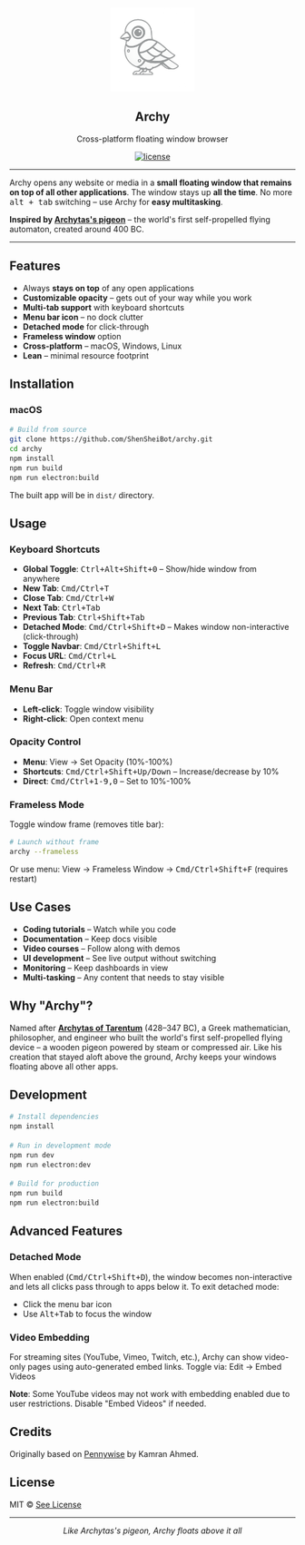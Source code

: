 <div align="center">
  <img src="public/img/background-less.png" height="148" />
  <h2 align="center">Archy</h2>
  <p align="center">Cross-platform floating window browser</p>
  <p align="center">
    <a href="https://github.com/ShenSheiBot/archy/blob/master/license">
      <img src="https://img.shields.io/badge/License-MIT-yellow.svg" alt="license">
    </a>
  </p>
</div>

---

Archy opens any website or media in a **small floating window that remains on top of all other applications**. The window stays up **all the time**. No more <kbd>alt + tab</kbd> switching – use Archy for **easy multitasking**.

**Inspired by [Archytas's pigeon](https://en.wikipedia.org/wiki/Archytas#The_flying_dove)** – the world's first self-propelled flying automaton, created around 400 BC.

---

## Features

* Always **stays on top** of any open applications
* **Customizable opacity** – gets out of your way while you work
* **Multi-tab support** with keyboard shortcuts
* **Menu bar icon** – no dock clutter
* **Detached mode** for click-through
* **Frameless window** option
* **Cross-platform** – macOS, Windows, Linux
* **Lean** – minimal resource footprint

## Installation

### macOS

```bash
# Build from source
git clone https://github.com/ShenSheiBot/archy.git
cd archy
npm install
npm run build
npm run electron:build
```

The built app will be in `dist/` directory.

## Usage

### Keyboard Shortcuts

* **Global Toggle**: <kbd>Ctrl+Alt+Shift+0</kbd> – Show/hide window from anywhere
* **New Tab**: <kbd>Cmd/Ctrl+T</kbd>
* **Close Tab**: <kbd>Cmd/Ctrl+W</kbd>
* **Next Tab**: <kbd>Ctrl+Tab</kbd>
* **Previous Tab**: <kbd>Ctrl+Shift+Tab</kbd>
* **Detached Mode**: <kbd>Cmd/Ctrl+Shift+D</kbd> – Makes window non-interactive (click-through)
* **Toggle Navbar**: <kbd>Cmd/Ctrl+Shift+L</kbd>
* **Focus URL**: <kbd>Cmd/Ctrl+L</kbd>
* **Refresh**: <kbd>Cmd/Ctrl+R</kbd>

### Menu Bar

* **Left-click**: Toggle window visibility
* **Right-click**: Open context menu

### Opacity Control

* **Menu**: View → Set Opacity (10%-100%)
* **Shortcuts**: <kbd>Cmd/Ctrl+Shift+Up/Down</kbd> – Increase/decrease by 10%
* **Direct**: <kbd>Cmd/Ctrl+1-9,0</kbd> – Set to 10%-100%

### Frameless Mode

Toggle window frame (removes title bar):
```bash
# Launch without frame
archy --frameless
```

Or use menu: View → Frameless Window → <kbd>Cmd/Ctrl+Shift+F</kbd> (requires restart)

## Use Cases

* **Coding tutorials** – Watch while you code
* **Documentation** – Keep docs visible
* **Video courses** – Follow along with demos
* **UI development** – See live output without switching
* **Monitoring** – Keep dashboards in view
* **Multi-tasking** – Any content that needs to stay visible

## Why "Archy"?

Named after [**Archytas of Tarentum**](https://en.wikipedia.org/wiki/Archytas) (428–347 BC), a Greek mathematician, philosopher, and engineer who built the world's first self-propelled flying device – a wooden pigeon powered by steam or compressed air. Like his creation that stayed aloft above the ground, Archy keeps your windows floating above all other apps.

## Development

```bash
# Install dependencies
npm install

# Run in development mode
npm run dev
npm run electron:dev

# Build for production
npm run build
npm run electron:build
```

## Advanced Features

### Detached Mode

When enabled (<kbd>Cmd/Ctrl+Shift+D</kbd>), the window becomes non-interactive and lets all clicks pass through to apps below it. To exit detached mode:
* Click the menu bar icon
* Use <kbd>Alt+Tab</kbd> to focus the window

### Video Embedding

For streaming sites (YouTube, Vimeo, Twitch, etc.), Archy can show video-only pages using auto-generated embed links. Toggle via: Edit → Embed Videos

**Note**: Some YouTube videos may not work with embedding enabled due to user restrictions. Disable "Embed Videos" if needed.

## Credits

Originally based on [Pennywise](https://github.com/kamranahmedse/pennywise) by Kamran Ahmed.
## License

MIT © [See License](license)

---

<p align="center">
  <i>Like Archytas's pigeon, Archy floats above it all</i>
</p>
